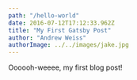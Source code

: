 ```yaml
---
path: "/hello-world"
date: 2016-07-12T17:12:33.962Z
title: "My First Gatsby Post"
author: "Andrew Weiss"
authorImage: ../../images/jake.jpg
---
```


Oooooh-weeee, my first blog post!
